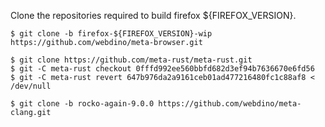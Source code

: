 Clone the repositories required to build firefox ${FIREFOX_VERSION}.

```
$ git clone -b firefox-${FIREFOX_VERSION}-wip https://github.com/webdino/meta-browser.git

$ git clone https://github.com/meta-rust/meta-rust.git
$ git -C meta-rust checkout 0fffd992ee560bbfd682d3ef94b7636670e6fd56
$ git -C meta-rust revert 647b976da2a9161ceb01ad477216480fc1c88af8 < /dev/null

$ git clone -b rocko-again-9.0.0 https://github.com/webdino/meta-clang.git
```
